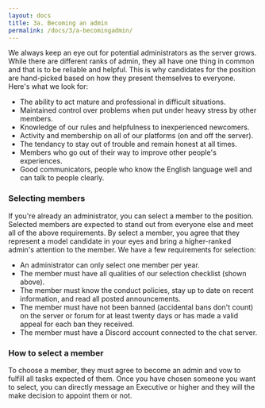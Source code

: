 ```yaml
---
layout: docs
title: 3a. Becoming an admin
permalink: /docs/3/a-becomingadmin/
---
```


We always keep an eye out for potential administrators as the server grows.
While there are different ranks of admin, they all have one thing in common and that is to be reliable and helpful.
This is why candidates for the position are hand-picked based on how they present themselves to everyone.
Here's what we look for:

* The ability to act mature and professional in difficult situations.
* Maintained control over problems when put under heavy stress by other members.
* Knowledge of our rules and helpfulness to inexperienced newcomers.
* Activity and membership on all of our platforms (on and off the server).
* The tendancy to stay out of trouble and remain honest at all times.
* Members who go out of their way to improve other people's experiences.
* Good communicators, people who know the English language well and can talk to people clearly.

### Selecting members
If you're already an administrator, you can select a member to the position.
Selected members are expected to stand out from everyone else and meet all of the above requirements.
By select a member, you agree that they represent a model candidate in your eyes and bring a higher-ranked admin's attention to the member.
We have a few requirements for selection:

* An administrator can only select one member per year.
* The member must have all qualities of our selection checklist (shown above).
* The member must know the conduct policies, stay up to date on recent information, and read all posted announcements.
* The member must have not been banned (accidental bans don't count) on the server or forum for at least twenty days or has made a valid appeal for each ban they received.
* The member must have a Discord account connected to the chat server.

### How to select a member
To choose a member, they must agree to become an admin and vow to fulfill all tasks expected of them.
Once you have chosen someone you want to select, you can directly message an Executive or higher and they will the make decision to appoint them or not.
